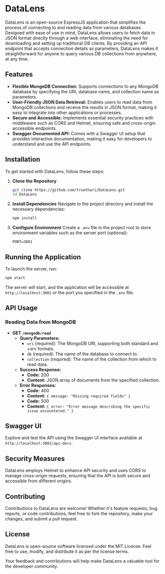 # DataLens

DataLens is an open-source ExpressJS application that simplifies the process of connecting to and reading data from various databases. Designed with ease of use in mind, DataLens allows users to fetch data in JSON format directly through a web interface, eliminating the need for downloading and setting up traditional DB clients. By providing an API endpoint that accepts connection details as parameters, DataLens makes it straightforward for anyone to query various DB collections from anywhere, at any time.

## Features

- **Flexible MongoDB Connection:** Supports connections to any MongoDB database by specifying the URI, database name, and collection name as parameters.
- **User-Friendly JSON Data Retrieval:** Enables users to read data from MongoDB collections and receive the results in JSON format, making it easy to integrate into other applications or processes.
- **Secure and Accessible:** Implements essential security practices with middleware such as CORS and Helmet, ensuring safe and cross-origin accessible endpoints.
- **Swagger-Documented API:** Comes with a Swagger UI setup that provides interactive documentation, making it easy for developers to understand and use the API endpoints.

## Installation

To get started with DataLens, follow these steps:

1. **Clone the Repository**
   ```sh
   git clone https://github.com/truethari/DataLens.git
   cd DataLens
   ```

2. **Install Dependencies**
   Navigate to the project directory and install the necessary dependencies:
   ```sh
   npm install
   ```

3. **Configure Environment**
   Create a `.env` file in the project root to store environment variables such as the server port (optional):
   ```
   PORT=3001
   ```

## Running the Application

To launch the server, run:

```sh
npm start
```

The server will start, and the application will be accessible at `http://localhost:3001` or the port you specified in the `.env` file.

## API Usage

### Reading Data from MongoDB

- **GET `/mongodb/read`**
    - **Query Parameters:**
        - `uri` (required): The MongoDB URI, supporting both standard and +srv formats.
        - `db` (required): The name of the database to connect to.
        - `collection` (required): The name of the collection from which to read data.
    - **Success Response:**
        - **Code:** 200
        - **Content:** JSON array of documents from the specified collection.
    - **Error Responses:**
        - **Code:** 400
        - **Content:** `{ message: "Missing required fields" }`
        - **Code:** 500
        - **Content:** `{ error: "Error message describing the specific issue encountered." }`

## Swagger UI

Explore and test the API using the Swagger UI interface available at `http://localhost:3001/api-docs`.

## Security Measures

DataLens employs Helmet to enhance API security and uses CORS to manage cross-origin requests, ensuring that the API is both secure and accessible from different origins.

## Contributing

Contributions to DataLens are welcome! Whether it's feature requests, bug reports, or code contributions, feel free to fork the repository, make your changes, and submit a pull request.

## License

DataLens is open-source software licensed under the MIT License. Feel free to use, modify, and distribute it as per the license terms.

Your feedback and contributions will help make DataLens a valuable tool for the developer community.